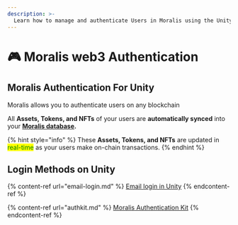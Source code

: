 ```yaml
---
description: >-
  Learn how to manage and authenticate Users in Moralis using the Unity SDK
---
```


# 🎮 Moralis web3 Authentication

## Moralis Authentication For Unity

Moralis allows you to authenticate users on any blockchain

All **Assets, Tokens, and NFTs** of your users are **automatically synced** into your [**Moralis database**](../database/)**.**

{% hint style="info" %}
These **Assets, Tokens, and NFTs** are updated in <mark style="color:green;">real-time</mark> as your users make on-chain transactions.
{% endhint %}

## Login Methods on Unity

{% content-ref url="email-login.md" %}
[Email login in Unity](email-login.md)
{% endcontent-ref %}

{% content-ref url="authkit.md" %}
[Moralis Authentication Kit](authkit.md)
{% endcontent-ref %}
